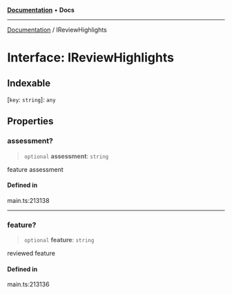 [**Documentation**](../README.md) • **Docs**

***

[Documentation](../README.md) / IReviewHighlights

# Interface: IReviewHighlights

## Indexable

 \[`key`: `string`\]: `any`

## Properties

### assessment?

> `optional` **assessment**: `string`

feature assessment

#### Defined in

main.ts:213138

***

### feature?

> `optional` **feature**: `string`

reviewed feature

#### Defined in

main.ts:213136
